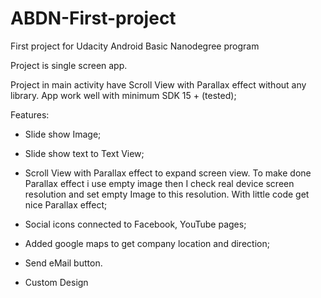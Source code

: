# ABDN-First-project
First project for Udacity Android Basic Nanodegree program

Project is single screen app. 

Project in main activity have Scroll View with Parallax effect without any library. App work well with minimum SDK 15 + (tested); 

Features:

* Slide show Image;

* Slide show text to Text View; 

* Scroll View with Parallax effect to expand screen view. To make done Parallax effect i use empty image then I check real device screen resolution and set empty Image to this resolution. With little code get nice Parallax effect;

* Social icons connected to Facebook, YouTube pages;

* Added google maps to get company location and direction;

* Send eMail button. 

* Custom Design
